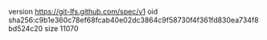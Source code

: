 version https://git-lfs.github.com/spec/v1
oid sha256:c9b1e360c78ef68fcab40e02dc3864c9f58730f4f361fd830ea734f8bd524c20
size 11070
